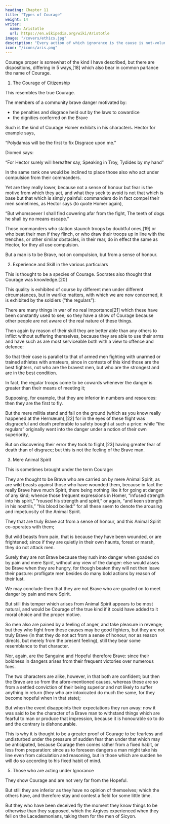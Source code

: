 ```yaml
---
heading: Chapter 11
title: "Types of Courage"
weight: 14
writer:
  name: Aristotle
  url: https://en.wikipedia.org/wiki/Aristotle
image: "/covers/ethics.jpg"
description: "Every action of which ignorance is the cause is not-voluntary"
icon: "/icons/aris.png"
---
```



Courage proper is somewhat of the kind I have described, but there are dispositions, differing in 5 ways,[18] which also bear in common parlance the name of Courage.

1. The Courage of Citizenship

This resembles the true Courage.

<!-- , so named because the motives which are thought to actuate  -->

The members of a community brave danger motivated by:
- the penalties and disgrace held out by the laws to cowardice
- the dignities conferred on the Brave

<!-- This is why those are the bravest people among whom cowards are visited with disgrace and the Brave held in honour. -->

Such is the kind of Courage Homer exhibits in his characters. Hector for example says,

“Polydamas will be the first to fix Disgrace upon me.”

Diomed says:

“For Hector surely will hereafter say, Speaking in Troy, Tydides by my hand”

<!-- This I say most nearly resembles the Courage before spoken of, because it arises from virtue, from a feeling of shame, and a desire of what is noble (that is, of honour), and avoidance of disgrace which is base. -->

In the same rank one would be inclined to place those also who act under compulsion from their commanders. 

Yet are they really lower, because not a sense of honour but fear is the motive from which they act, and what they seek to avoid is not that which is base but that which is simply painful: commanders do in fact compel their men sometimes, as Hector says (to quote Homer again),

“But whomsoever I shall find cowering afar from the fight, The teeth of dogs he shall by no means escape.”

Those commanders who station staunch troops by doubtful ones,[19] or who beat their men if they flinch, or who draw their troops up in line with the trenches, or other similar obstacles, in their rear, do in effect the same as Hector, for they all use compulsion.

But a man is to be Brave, not on compulsion, but from a sense of honour.

2. Experience and Skill in the various particulars

This is thought to be a species of Courage. Socrates also thought that Courage was knowledge.[20]

This quality is exhibited of course by different men under different circumstances, but in warlike matters, with which we are now concerned, it is exhibited by the soldiers (“the regulars”):

There are many things in war of no real importance[21] which these have been constantly used to see; so they have a show of Courage because other people are not aware of the real nature of these things. 

Then again by reason of their skill they are better able than any others to inflict without suffering themselves, because they are able to use their arms and have such as are most serviceable both with a view to offence and defence: 

So that their case is parallel to that of armed men fighting with unarmed or trained athletes with amateurs, since in contests of this kind those are the best fighters, not who are the bravest men, but who are the strongest and are in the best condition.

In fact, the regular troops come to be cowards whenever the danger is greater than their means of meeting it; 

Supposing, for example, that they are inferior in numbers and resources: then they are the first to fly.

But the mere militia stand and fall on the ground (which as you know really happened at the Hermæum),[22] for in the eyes of these flight was disgraceful and death preferable to safety bought at such a price: while “the regulars” originally went into the danger under a notion of their own superiority, 

But on discovering their error they took to flight,[23] having greater fear of death than of disgrace; but this is not the feeling of the Brave man.


3. Mere Animal Spirit

This is sometimes brought under the term Courage: 

They are thought to be Brave who are carried on by mere Animal Spirit, as are wild beasts against those who have wounded them, because in fact the really Brave have much Spirit, there being nothing like it for going at danger of any kind; whence those frequent expressions in Homer, “infused strength into his spirit,” “roused his strength and spirit,” or again, “and keen strength in his nostrils,” “his blood boiled:” for all these seem to denote the arousing and impetuosity of the Animal Spirit.

They that are truly Brave act from a sense of honour, and this Animal Spirit co-operates with them; 

But wild beasts from pain, that is because they have been wounded, or are frightened; since if they are quietly in their own haunts, forest or marsh, they do not attack men. 

Surely they are not Brave because they rush into danger when goaded on by pain and mere Spirit, without any view of the danger: else would asses be Brave when they are hungry, for though beaten they will not then leave their pasture: profligate men besides do many bold actions by reason of their lust. 

We may conclude then that they are not Brave who are goaded on to meet danger by pain and mere Spirit.

But still this temper which arises from Animal Spirit appears to be most natural, and would be Courage of the true kind if it could have added to it moral choice and the proper motive.

So men also are pained by a feeling of anger, and take pleasure in revenge; but they who fight from these causes may be good fighters, but they are not truly Brave (in that they do not act from a sense of honour, nor as reason directs, but merely from the present feeling), still they bear some resemblance to that character.

Nor, again, are the Sanguine and Hopeful therefore Brave: since their boldness in dangers arises from their frequent victories over numerous foes. 

The two characters are alike, however, in that both are confident; but then the Brave are so from the afore-mentioned causes, whereas these are so from a settled conviction of their being superior and not likely to suffer anything in return (they who are intoxicated do much the same, for they become hopeful when in that state); 

But when the event disappoints their expectations they run away: now it was said to be the character of a Brave man to withstand things which are fearful to man or produce that impression, because it is honourable so to do and the contrary is dishonourable.

This is why it is thought to be a greater proof of Courage to be fearless and undisturbed under the pressure of sudden fear than under that which may be anticipated, because Courage then comes rather from a fixed habit, or less from preparation: since as to foreseen dangers a man might take his line even from calculation and reasoning, but in those which are sudden he will do so according to his fixed habit of mind.

5. Those who are acting under Ignorance

They show Courage and are not very far from the Hopeful.

But still they are inferior as they have no opinion of themselves; which the others have, and therefore stay and contest a field for some little time.

But they who have been deceived fly the moment they know things to be otherwise than they supposed, which the Argives experienced when they fell on the Lacedæmonians, taking them for the men of Sicyon.

